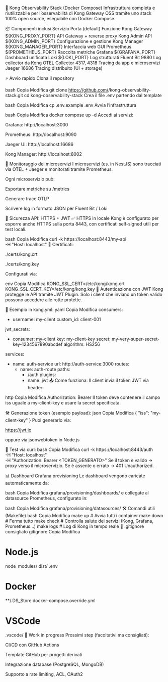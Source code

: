 🚀 Kong Observability Stack (Docker Compose)
Infrastruttura completa e riutilizzabile per l’osservabilità di Kong Gateway OSS tramite uno stack 100% open source, eseguibile con Docker Compose.

📦 Componenti inclusi
Servizio	Porta (default)	Funzione
Kong Gateway	${KONG_PROXY_PORT}	API Gateway + reverse proxy
Kong Admin API	${KONG_ADMIN_PORT}	Configurazione e gestione
Kong Manager	${KONG_MANAGER_PORT}	Interfaccia web GUI
Prometheus	${PROMETHEUS_PORT}	Raccolta metriche
Grafana	${GRAFANA_PORT}	Dashboard unificata
Loki	${LOKI_PORT}	Log strutturati
Fluent Bit	9880	Log collector da Kong
OTEL Collector	4317, 4318	Tracing da app e microservizi
Jaeger	16686	Tracing distribuito (UI + storage)

⚡ Avvio rapido
Clona il repository

bash
Copia
Modifica
git clone https://github.com/<TUO-USERNAME>/kong-observability-stack.git
cd kong-observability-stack
Crea il file .env partendo dal template

bash
Copia
Modifica
cp .env.example .env
Avvia l’infrastruttura

bash
Copia
Modifica
docker compose up -d
Accedi ai servizi:

Grafana: http://localhost:3000

Prometheus: http://localhost:9090

Jaeger UI: http://localhost:16686

Kong Manager: http://localhost:8002

🧪 Monitoraggio dei microservizi
I microservizi (es. in NestJS) sono tracciati via OTEL + Jaeger e monitorati tramite Prometheus.

Ogni microservizio può:

Esportare metriche su /metrics

Generare trace OTLP

Scrivere log in formato JSON per Fluent Bit / Loki

🔐 Sicurezza API: HTTPS + JWT
✅ HTTPS in locale
Kong è configurato per esporre anche HTTPS sulla porta 8443, con certificati self-signed utili per test locali.

bash
Copia
Modifica
curl -k https://localhost:8443/my-api \
  -H "Host: localhost"
📁 Certificati:

./certs/kong.crt

./certs/kong.key

Configurati via:

env
Copia
Modifica
KONG_SSL_CERT=/etc/kong/kong.crt  
KONG_SSL_CERT_KEY=/etc/kong/kong.key
🔐 Autenticazione con JWT
Kong protegge le API tramite JWT Plugin. Solo i client che inviano un token valido possono accedere alle rotte protette.

🧱 Esempio in kong.yml:
yaml
Copia
Modifica
consumers:
  - username: my-client
    custom_id: client-001

jwt_secrets:
  - consumer: my-client
    key: my-client-key
    secret: my-very-super-secret-key-1234567890abcdef
    algorithm: HS256

services:
  - name: auth-service
    url: http://auth-service:3000
    routes:
      - name: auth-route
        paths:
          - /auth
        plugins:
          - name: jwt
📤 Come funziona:
Il client invia il token JWT via header:

http
Copia
Modifica
Authorization: Bearer <token>
Il token deve contenere il campo iss uguale a my-client-key e usare la secret specificata.

🛠 Generazione token (esempio payload):
json
Copia
Modifica
{
  "iss": "my-client-key"
}
Puoi generarlo via:

https://jwt.io

oppure via jsonwebtoken in Node.js

🧪 Test via curl:
bash
Copia
Modifica
curl -k https://localhost:8443/auth \
  -H "Host: localhost" \
  -H "Authorization: Bearer <TOKEN_GENERATO>"
Se il token è valido → proxy verso il microservizio.
Se è assente o errato → 401 Unauthorized.

📊 Dashboard Grafana provisioning
Le dashboard vengono caricate automaticamente da:

bash
Copia
Modifica
grafana/provisioning/dashboards/
e collegate al datasource Prometheus, configurato in:

bash
Copia
Modifica
grafana/provisioning/datasources/
🛠 Comandi utili (Makefile)
bash
Copia
Modifica
make up         # Avvia tutti i container
make down       # Ferma tutto
make check      # Controlla salute dei servizi (Kong, Grafana, Prometheus...)
make logs       # Log di Kong in tempo reale
📁 .gitignore consigliato
gitignore
Copia
Modifica
# Node.js
node_modules/
dist/
.env

# Docker
**/.DS_Store
docker-compose.override.yml

# VSCode
.vscode/
🚧 Work in progress
Prossimi step (facoltativi ma consigliati):

 CI/CD con GitHub Actions

 Template GitHub per progetti derivati

 Integrazione database (PostgreSQL, MongoDB)

 Supporto a rate limiting, ACL, OAuth2